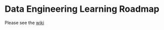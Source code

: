 # Data Engineering Learning Roadmap
Please see the [wiki](https://github.com/ONSdigital/DRAFT_DE_learning_roadmap/wiki)

